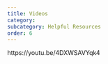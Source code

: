```yaml
---
title: Videos
category:
subcategory: Helpful Resources
order: 6
---
```


<div class="cms-embed" data-cms-embed="aHR0cHM6Ly95b3V0dS5iZS80RFhXU0FWWXFrNA==">https://youtu.be/4DXWSAVYqk4</div>

&nbsp;
